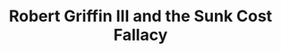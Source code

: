 ---
categories: all_articles articles
provider_display: www.nytimes.com
provider_name: www.nytimes.com
favicon_url: http://static01.nyt.com/favicon.ico
title: Robert Griffin III and the Sunk Cost Fallacy
published: 2014-09-17
source: http://www.nytimes.com/2014/09/16/upshot/robert-griffin-iii-and-the-sunk-cost-fallacy.html
thumbnail: http://static01.nyt.com/images/2014/09/16/upshot/16up-griffin/16up-griffin-videoSixteenByNine1050.jpg
---